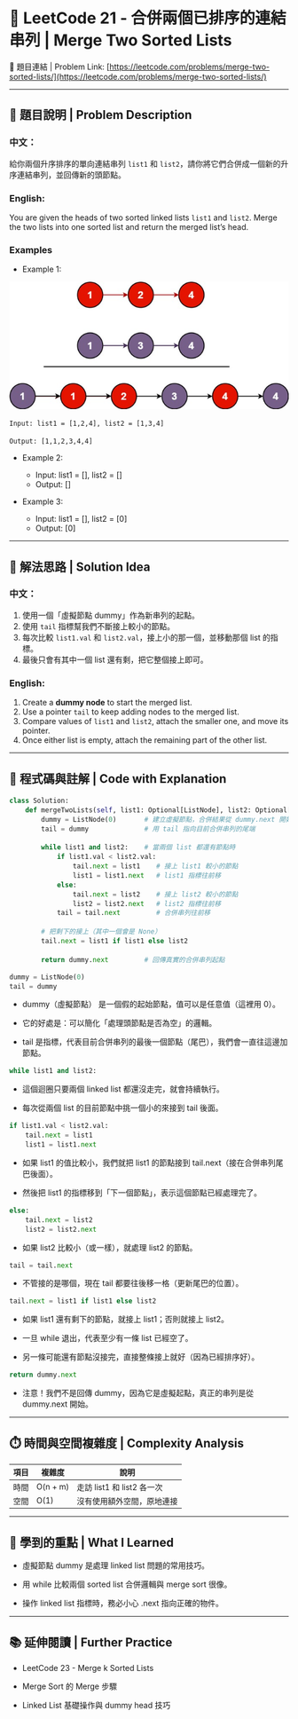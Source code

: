 # 🔗 LeetCode 21 - 合併兩個已排序的連結串列 | Merge Two Sorted Lists

🔗 題目連結 | Problem Link: [https://leetcode.com/problems/merge-two-sorted-lists/](https://leetcode.com/problems/merge-two-sorted-lists/)

---

## 📘 題目說明 | Problem Description

### 中文：
給你兩個升序排序的單向連結串列 `list1` 和 `list2`，請你將它們合併成一個新的升序連結串列，並回傳新的頭節點。

### English:
You are given the heads of two sorted linked lists `list1` and `list2`. Merge the two lists into one sorted list and return the merged list’s head.

### Examples
- Example 1:

![](../images/21_merge_ex1.jpg)
   
    Input: list1 = [1,2,4], list2 = [1,3,4]

    Output: [1,1,2,3,4,4]

- Example 2:
    - Input: list1 = [], list2 = []
    - Output: []

- Example 3:
    - Input: list1 = [], list2 = [0]
    - Output: [0]

---

## 🧠 解法思路 | Solution Idea

### 中文：
1. 使用一個「虛擬節點 dummy」作為新串列的起點。
2. 使用 `tail` 指標幫我們不斷接上較小的節點。
3. 每次比較 `list1.val` 和 `list2.val`，接上小的那一個，並移動那個 list 的指標。
4. 最後只會有其中一個 list 還有剩，把它整個接上即可。

### English:
1. Create a **dummy node** to start the merged list.
2. Use a pointer `tail` to keep adding nodes to the merged list.
3. Compare values of `list1` and `list2`, attach the smaller one, and move its pointer.
4. Once either list is empty, attach the remaining part of the other list.

---

## 🧾 程式碼與註解 | Code with Explanation

```python
class Solution:
    def mergeTwoLists(self, list1: Optional[ListNode], list2: Optional[ListNode]) -> Optional[ListNode]:
        dummy = ListNode(0)       # 建立虛擬節點，合併結果從 dummy.next 開始
        tail = dummy              # 用 tail 指向目前合併串列的尾端

        while list1 and list2:    # 當兩個 list 都還有節點時
            if list1.val < list2.val:
                tail.next = list1    # 接上 list1 較小的節點
                list1 = list1.next   # list1 指標往前移
            else:
                tail.next = list2    # 接上 list2 較小的節點
                list2 = list2.next   # list2 指標往前移
            tail = tail.next         # 合併串列往前移

        # 把剩下的接上（其中一個會是 None）
        tail.next = list1 if list1 else list2

        return dummy.next         # 回傳真實的合併串列起點
```

```python
dummy = ListNode(0)
tail = dummy
```
- dummy（虛擬節點） 是一個假的起始節點，值可以是任意值（這裡用 0）。

- 它的好處是：可以簡化「處理頭節點是否為空」的邏輯。

- tail 是指標，代表目前合併串列的最後一個節點（尾巴），我們會一直往這邊加節點。

```python
while list1 and list2:
```
- 這個迴圈只要兩個 linked list 都還沒走完，就會持續執行。

- 每次從兩個 list 的目前節點中挑一個小的來接到 tail 後面。

```python
if list1.val < list2.val:
    tail.next = list1
    list1 = list1.next
```
- 如果 list1 的值比較小，我們就把 list1 的節點接到 tail.next（接在合併串列尾巴後面）。

- 然後把 list1 的指標移到「下一個節點」，表示這個節點已經處理完了。

```python
else:
    tail.next = list2
    list2 = list2.next
```
- 如果 list2 比較小（或一樣），就處理 list2 的節點。

```python
tail = tail.next
```
- 不管接的是哪個，現在 tail 都要往後移一格（更新尾巴的位置）。

```python
tail.next = list1 if list1 else list2
```
- 如果 list1 還有剩下的節點，就接上 list1；否則就接上 list2。

- 一旦 while 退出，代表至少有一條 list 已經空了。

- 另一條可能還有節點沒接完，直接整條接上就好（因為已經排序好）。
```python 
return dummy.next
```
- 注意！我們不是回傳 dummy，因為它是虛擬起點，真正的串列是從 dummy.next 開始。

---

## ⏱️ 時間與空間複雜度 | Complexity Analysis
| 項目 | 複雜度      | 說明                   |
| -- | -------- | -------------------- |
| 時間 | O(n + m) | 走訪 list1 和 list2 各一次 |
| 空間 | O(1)     | 沒有使用額外空間，原地連接        |

---

## 📌 學到的重點 | What I Learned
- 虛擬節點 dummy 是處理 linked list 問題的常用技巧。

- 用 while 比較兩個 sorted list 合併邏輯與 merge sort 很像。

- 操作 linked list 指標時，務必小心 .next 指向正確的物件。

---

## 📚 延伸閱讀 | Further Practice
- LeetCode 23 - Merge k Sorted Lists

- Merge Sort 的 Merge 步驟

- Linked List 基礎操作與 dummy head 技巧